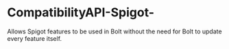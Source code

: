 # CompatibilityAPI-Spigot-
Allows Spigot features to be used in Bolt without the need for Bolt to update every feature itself.
